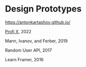 # Design Prototypes

https://antonkartashov.github.io/

[Profi X](https://antonkartashov.github.io/profi/machinery), 2022

Mann, Ivanov, and Ferber, 2019

Random User API, 2017

Learn Framer, 2016
